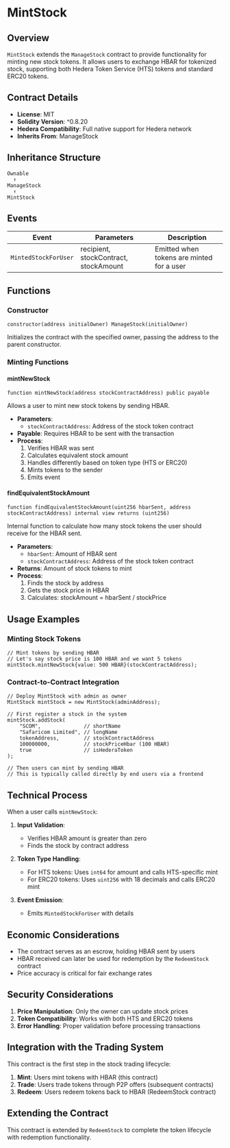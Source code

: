# MintStock

## Overview

`MintStock` extends the `ManageStock` contract to provide functionality for minting new stock tokens. It allows users to exchange HBAR for tokenized stock, supporting both Hedera Token Service (HTS) tokens and standard ERC20 tokens.

## Contract Details

- **License**: MIT
- **Solidity Version**: ^0.8.20
- **Hedera Compatibility**: Full native support for Hedera network
- **Inherits From**: ManageStock

## Inheritance Structure

```
Ownable
  ↑
ManageStock
  ↑
MintStock
```

## Events

| Event | Parameters | Description |
|-------|------------|-------------|
| `MintedStockForUser` | recipient, stockContract, stockAmount | Emitted when tokens are minted for a user |

## Functions

### Constructor

```solidity
constructor(address initialOwner) ManageStock(initialOwner)
```

Initializes the contract with the specified owner, passing the address to the parent constructor.

### Minting Functions

#### mintNewStock

```solidity
function mintNewStock(address stockContractAddress) public payable
```

Allows a user to mint new stock tokens by sending HBAR.

- **Parameters**:
  - `stockContractAddress`: Address of the stock token contract
- **Payable**: Requires HBAR to be sent with the transaction
- **Process**:
  1. Verifies HBAR was sent
  2. Calculates equivalent stock amount
  3. Handles differently based on token type (HTS or ERC20)
  4. Mints tokens to the sender
  5. Emits event

#### findEquivalentStockAmount

```solidity
function findEquivalentStockAmount(uint256 hbarSent, address stockContractAddress) internal view returns (uint256)
```

Internal function to calculate how many stock tokens the user should receive for the HBAR sent.

- **Parameters**:
  - `hbarSent`: Amount of HBAR sent
  - `stockContractAddress`: Address of the stock token contract
- **Returns**: Amount of stock tokens to mint
- **Process**:
  1. Finds the stock by address
  2. Gets the stock price in HBAR
  3. Calculates: stockAmount = hbarSent / stockPrice

## Usage Examples

### Minting Stock Tokens

```solidity
// Mint tokens by sending HBAR
// Let's say stock price is 100 HBAR and we want 5 tokens
mintStock.mintNewStock{value: 500 HBAR}(stockContractAddress);
```

### Contract-to-Contract Integration

```solidity
// Deploy MintStock with admin as owner
MintStock mintStock = new MintStock(adminAddress);

// First register a stock in the system
mintStock.addStock(
    "SCOM",              // shortName
    "Safaricom Limited", // longName
    tokenAddress,        // stockContractAddress
    100000000,           // stockPriceHbar (100 HBAR)
    true                 // isHederaToken
);

// Then users can mint by sending HBAR
// This is typically called directly by end users via a frontend
```

## Technical Process

When a user calls `mintNewStock`:

1. **Input Validation**:
   - Verifies HBAR amount is greater than zero
   - Finds the stock by contract address

2. **Token Type Handling**:
   - For HTS tokens: Uses `int64` for amount and calls HTS-specific mint
   - For ERC20 tokens: Uses `uint256` with 18 decimals and calls ERC20 mint

3. **Event Emission**:
   - Emits `MintedStockForUser` with details

## Economic Considerations

- The contract serves as an escrow, holding HBAR sent by users
- HBAR received can later be used for redemption by the `RedeemStock` contract
- Price accuracy is critical for fair exchange rates

## Security Considerations

1. **Price Manipulation**: Only the owner can update stock prices
2. **Token Compatibility**: Works with both HTS and ERC20 tokens
3. **Error Handling**: Proper validation before processing transactions

## Integration with the Trading System

This contract is the first step in the stock trading lifecycle:

1. **Mint**: Users mint tokens with HBAR (this contract)
2. **Trade**: Users trade tokens through P2P offers (subsequent contracts)
3. **Redeem**: Users redeem tokens back to HBAR (RedeemStock contract)

## Extending the Contract

This contract is extended by `RedeemStock` to complete the token lifecycle with redemption functionality.
